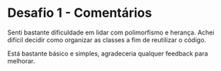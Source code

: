 # Desafio 1 - Comentários

Senti bastante dificuldade em lidar com polimorfismo e herança. Achei difícil decidir como
organizar as classes a fim de reutilizar o código.

Está bastante básico e simples, agradeceria qualquer feedback para melhorar.